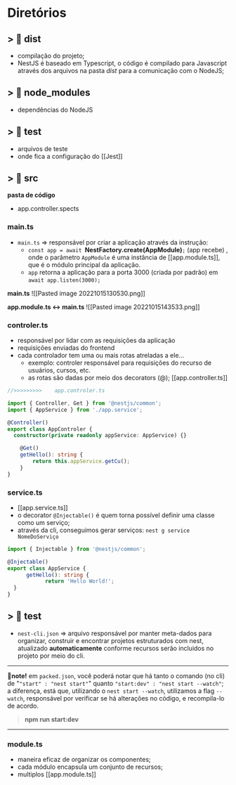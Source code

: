 # Diretórios

## > 📁 dist
- compilação do projeto;
- NestJS é baseado em Typescript, o código é compilado para Javascript através dos arquivos na pasta *dist* para a comunicação com o NodeJS; 

## > 📁 node_modules
- dependências do NodeJS

## > 📁 test
- arquivos de teste
- onde fica a configuração do [[Jest]]

## > 📁 src
**pasta de código**
- app.controller.spects
### main.ts
- ``main.ts`` => responsável por criar a aplicação através da instrução:
	- ``const app = await ``**NestFactory.create(AppModule)**``;`` (app recebe)
		, onde o parâmetro ``AppModule`` é uma instância de [[app.module.ts]], que é o módulo principal da aplicação.
	- ``app`` retorna a aplicação para a porta 3000 (criada por padrão) em
		``await app.listen(3000);``

**main.ts**
 ![[Pasted image 20221015130530.png]]

**app.module.ts <-> main.ts**
![[Pasted image 20221015143533.png]]

### controler.ts
- responsável por lidar com as requisições da aplicação
- requisições enviadas do frontend 
- cada controlador tem uma ou mais rotas atreladas a ele... 
	- exemplo: controler responsável para requisições do recurso de usuários, cursos, etc.
	- as rotas são dadas por meio dos decorators (@);
	[[app.controller.ts]]
```ts
//>>>>>>>>>    app.controler.ts

import { Controller, Get } from '@nestjs/common';
import { AppService } from './app.service';

@Controller()
export class AppControler {
  constructor(private readonly appService: AppService) {}

	@Get()
	getHello(): string { 
		return this.appService.getCu();
	} 
}
```

### service.ts
- [[app.service.ts]] 
- o decorator ``@Injectable()`` é quem torna possível definir uma classe como um serviço;
- através da cli, conseguimos gerar serviços: ``nest g service NomeDoServiço`` 
```ts
import { Injectable } from '@nestjs/common';

@Injectable()
export class AppService {
	  getHello(): string {
		    return 'Hello World!';
  }
}
```

## > 📁 test
- ``nest-cli.json`` => arquivo responsável por manter meta-dados para organizar, construir e encontrar projetos estruturados com nest, atualizado **automaticamente** conforme recursos serão incluidos no projeto por meio do cli. 

---

  🚨**note!** em `packed.json`, você poderá notar que há tanto o comando (no cli) de "`"start" : "nest start"`" quanto `"start:dev" : "nest start --watch"`; a diferença, está que, utilizando o `nest start --watch`, utilizamos a flag `--watch`, responsável por verificar se há alterações no código, e recompila-lo de acordo.
> 	**npm run start:dev**

---
### module.ts

- maneira eficaz de organizar os componentes;
- cada módulo encapsula um conjunto de recursos;
- multiplos [[app.module.ts]] 